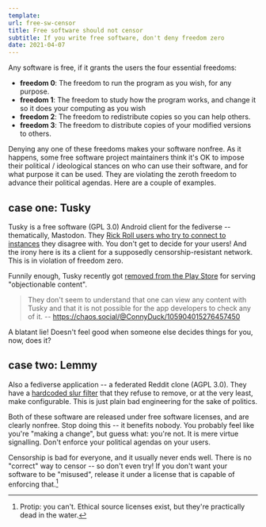 ```yaml
---
template:
url: free-sw-censor
title: Free software should not censor
subtitle: If you write free software, don't deny freedom zero
date: 2021-04-07
---
```


Any software is free, if it grants the users the four essential
freedoms:

- **freedom 0**: The freedom to run the program as you wish, for any
  purpose.
- **freedom 1**: The freedom to study how the program works, and change
  it so it does your computing as you wish 
- **freedom 2**: The freedom to redistribute copies so you can help
  others.
- **freedom 3**: The freedom to distribute copies of your modified
  versions to others.

Denying any one of these freedoms makes your software nonfree. As it
happens, some free software project maintainers think it's OK to impose
their political / ideological stances on who can use their software, and
for what purpose it can be used. They are violating the zeroth freedom
to advance their political agendas. Here are a couple of examples.

## case one: Tusky

Tusky is a free software (GPL 3.0) Android client for the fediverse --
thematically, Mastodon. They [Rick Roll users who try to connect to
instances](https://github.com/tuskyapp/Tusky/pull/1303) they disagree
with. You don't get to decide for your users! And the irony here is its
a client for a supposedly censorship-resistant network. This is in
violation of freedom zero.

Funnily enough, Tusky recently got [removed from the Play
Store](https://chaos.social/@ConnyDuck/105904002285019275) for serving
"objectionable content".

> They don't seem to understand that one can view any content with Tusky
> and that it is not possible for the app developers to check any of it.
> -- https://chaos.social/@ConnyDuck/105904015276457450

A blatant lie! Doesn't feel good when someone else decides things for
you, now, does it?

## case two: Lemmy

Also a fediverse application -- a federated Reddit clone (AGPL 3.0).
They have a [hardcoded slur
filter](https://github.com/LemmyNet/lemmy/issues/622) that they refuse
to remove, or at the very least, make configurable. This is just plain
bad engineering for the sake of politics.

Both of these software are released under free software licenses, and
are clearly nonfree. Stop doing this -- it benefits nobody. You probably
feel like you're "making a change", but guess what: you're not. It is
mere virtue signalling. Don't enforce your political agendas on your
users.

Censorship is bad for everyone, and it usually never ends well.  There
is no "correct" way to censor -- so don't even try! If you don't want
your software to be "misused", release it under a license that is
capable of enforcing that.[^1]

[^1]: Protip: you can't. Ethical source licenses exist, but they're practically dead in the water.
